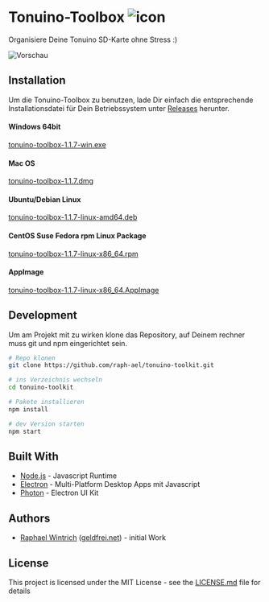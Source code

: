 # Tonuino-Toolbox ![icon](icon-42x42.png?raw=true "Icon")

Organisiere Deine Tonuino SD-Karte ohne Stress :)

![Vorschau](preview.png?raw=true "Vorschau")

## Installation

Um die Tonuino-Toolbox zu benutzen, lade Dir einfach die entsprechende Installationsdatei für Dein Betriebssystem unter [Releases](https://github.com/raph-ael/tonuino-toolbox/releases) herunter.

#### Windows 64bit

[tonuino-toolbox-1.1.7-win.exe](https://github.com/raph-ael/tonuino-toolbox/releases/download/v1.1.7/tonuino-toolbox-1.1.7-win.exe)

#### Mac OS

[tonuino-toolbox-1.1.7.dmg](https://github.com/raph-ael/tonuino-toolbox/releases/download/v1.1.7/tonuino-toolbox-1.1.7.dmg)

#### Ubuntu/Debian Linux

[tonuino-toolbox-1.1.7-linux-amd64.deb](https://github.com/raph-ael/tonuino-toolbox/releases/download/v1.1.7/tonuino-toolbox-1.1.7-linux-amd64.deb)

#### CentOS Suse Fedora rpm Linux Package

[tonuino-toolbox-1.1.7-linux-x86_64.rpm](https://github.com/raph-ael/tonuino-toolbox/releases/download/v1.1.7/tonuino-toolbox-1.1.7-linux-x86_64.rpm)

#### AppImage

[tonuino-toolbox-1.1.7-linux-x86_64.AppImage](https://github.com/raph-ael/tonuino-toolbox/releases/download/v1.1.7/tonuino-toolbox-1.1.7-linux-x86_64.AppImage)

## Development

Um am Projekt mit zu wirken klone das Repository, auf Deinem rechner muss git und npm eingerichtet sein.

```bash
# Repo klonen
git clone https://github.com/raph-ael/tonuino-toolkit.git

# ins Verzeichnis wechseln
cd tonuino-toolkit

# Pakete installieren
npm install

# dev Version starten
npm start
```

## Built With

* [Node.js](https://nodejs.org/en/) - Javascript Runtime
* [Electron](https://www.electronjs.org/) - Multi-Platform Desktop Apps mit Javascript
* [Photon](http://photonkit.com/) - Electron UI Kit

## Authors

* [Raphael Wintrich](https://github.com/raph-ael) ([geldfrei.net](https://geldfrei.net)) - initial Work

## License

This project is licensed under the MIT License - see the [LICENSE.md](LICENSE.md) file for details


